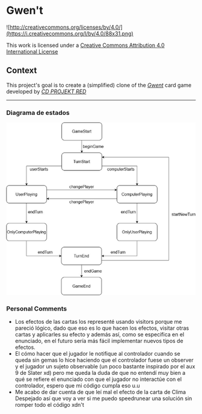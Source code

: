 # Gwen't

![http://creativecommons.org/licenses/by/4.0/](https://i.creativecommons.org/l/by/4.0/88x31.png)

This work is licensed under a
[Creative Commons Attribution 4.0 International License](http://creativecommons.org/licenses/by/4.0/)

Context
-------

This project's goal is to create a (simplified) clone of the
[_Gwent_](https://www.playgwent.com/en) card game developed by [_CD PROJEKT RED_](https://cdprojektred.com/en/)

---
### Diagrama de estados

<img src=state_diagram.jpg alt="state diagram" width=550>

### Personal Comments
- Los efectos de las cartas los representé usando visitors porque me pareció lógico, dado que eso es lo que hacen los 
efectos, visitar otras cartas y aplicarles su efecto y además así, como se especifica en el enunciado, en el futuro sería
más fácil implementar nuevos tipos de efectos.
- El cómo hacer que el jugador le notifique al controlador cuando se queda sin gemas lo hice haciendo que el controlador
fuese un observer y el jugador un sujeto observable (un poco bastante inspirado por el aux 9 de Slater xd) pero me queda la duda
de que no entendí muy bien a qué se refiere el enunciado con que el jugador no interactúe con el controlador, espero que
mi código cumpla eso u.u
- Me acabo de dar cuenta de que leí mal el efecto de la carta de Clima Despejado así que voy a ver si me puedo 
speedrunear una solución sin romper todo el código xdn't
